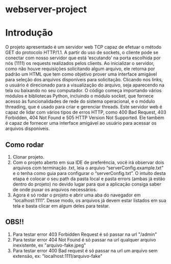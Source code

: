 # webserver-project

# Introdução

O projeto apresentado é um servidor web TCP capaz de efetuar o método GET do protocolo HTTP/1.1. A partir do uso de sockets, o cliente pode se conectar com nosso servidor que está ‘escutando’ na porta escolhida por nós (1111) os requests realizados pelos clients. Ao inicializar o servidor, como não houve requisições solicitando algum arquivo, ele retorna por padrão um HTML que tem como objetivo prover uma interface amigável para seleção dos arquivos disponíveis para solicitação. Clicando nos links, o usuário é direcionado para a visualização do arquivo, seja aparecendo na tela ou baixando no seu computador.
O código começa importando vários módulos e bibliotecas Python, incluindo o módulo socket, que fornece acesso às funcionalidades de rede do sistema operacional, e o módulo threading, que é usado para criar e gerenciar threads.
Este servidor web é capaz de lidar com vários tipos de erros HTTP, como 400 Bad Request, 403 Forbidden, 404 Not Found e 505 HTTP Version Not Supported. Ele também é capaz de fornecer uma interface amigável ao usuário para acessar os arquivos disponíveis.

## Como rodar
1. Clonar projeto.
2. Com o projeto aberto em sua IDE de preferência, você irá observar dois arquivos com terminação .txt, leia o arquivo “serverConfig.example.txt” e o tenha como guia para configurar o “serverConfig.txt”. O intuito desta etapa é colocar o seu path da pasta local e pasta errors (ambas já estão dentro do projeto) no devido lugar para que a aplicação consiga saber de onde puxar os arquivos necessários.
3. Agora é só rodar o projeto e abrir uma aba do navegador em “localhost:1111”. Desse modo, os arquivos já devem estar listados em sua tela e basta clicar em algum deles para testar.

## OBS!!
1. Para testar error 403 Forbidden Request é só passar na url "/admin"
2. Para testar error 404 Not Found é só passar na url qualquer arquivo inexistente, ex "arquivo-fake.jpeg"
3. Para testar error 400 Bad request é só passar na url um arquivo sem extensão, ex: "localhost:1111/arquivo-fake"
